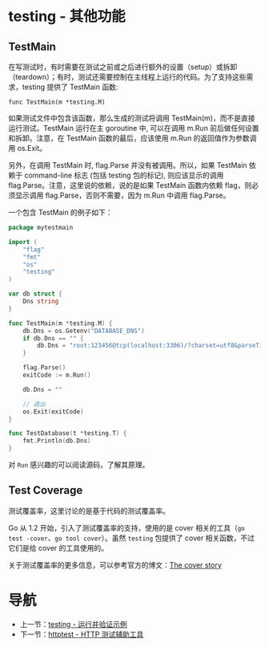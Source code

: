 # testing - 其他功能 #

## TestMain

在写测试时，有时需要在测试之前或之后进行额外的设置（setup）或拆卸（teardown）；有时，测试还需要控制在主线程上运行的代码。为了支持这些需求，testing 提供了 TestMain 函数:

	func TestMain(m *testing.M)

如果测试文件中包含该函数，那么生成的测试将调用 TestMain(m)，而不是直接运行测试。TestMain 运行在主 goroutine 中, 可以在调用 m.Run 前后做任何设置和拆卸。注意，在 TestMain 函数的最后，应该使用 m.Run 的返回值作为参数调用 os.Exit。

另外，在调用 TestMain 时, flag.Parse 并没有被调用。所以，如果 TestMain 依赖于 command-line 标志 (包括 testing 包的标记), 则应该显示的调用 flag.Parse。注意，这里说的依赖，说的是如果 TestMain 函数内依赖 flag，则必须显示调用 flag.Parse，否则不需要，因为 m.Run 中调用 flag.Parse。

一个包含 TestMain 的例子如下：

```go
package mytestmain

import (  
	"flag"
	"fmt"
	"os"
	"testing"
)

var db struct {  
	Dns string
}

func TestMain(m *testing.M) {
	db.Dns = os.Getenv("DATABASE_DNS")
	if db.Dns == "" {
		db.Dns = "root:123456@tcp(localhost:3306)/?charset=utf8&parseTime=True&loc=Local"
	}

	flag.Parse()
	exitCode := m.Run()

	db.Dns = ""

	// 退出
	os.Exit(exitCode)
}

func TestDatabase(t *testing.T) {
	fmt.Println(db.Dns)
}
```

对 `Run` 感兴趣的可以阅读源码，了解其原理。

## Test Coverage

测试覆盖率，这里讨论的是基于代码的测试覆盖率。

Go 从 1.2 开始，引入了测试覆盖率的支持，使用的是 cover 相关的工具（`go test -cover`、`go tool cover`）。虽然  `testing` 包提供了 cover 相关函数，不过它们是给 cover 的工具使用的。

关于测试覆盖率的更多信息，可以参考官方的博文：[The cover story](https://blog.golang.org/cover)

# 导航 #

- 上一节：[testing - 运行并验证示例](09.4.md)
- 下一节：[httptest - HTTP 测试辅助工具](09.6.md)
